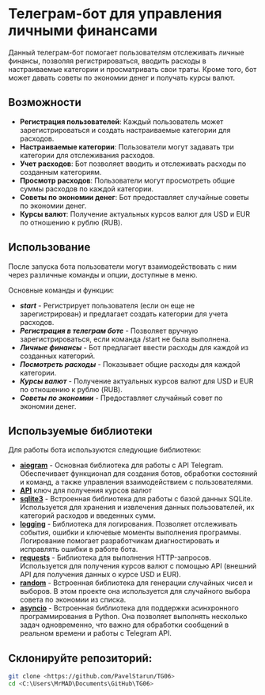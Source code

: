 # Телеграм-бот для управления личными финансами

Данный телеграм-бот помогает пользователям отслеживать личные финансы, позволяя регистрироваться, вводить расходы в настраиваемые категории и просматривать свои траты. Кроме того, бот может давать советы по экономии денег и получать курсы валют.

## Возможности

- **Регистрация пользователей**: Каждый пользователь может зарегистрироваться и создать настраиваемые категории для расходов.
- **Настраиваемые категории**: Пользователи могут задавать три категории для отслеживания расходов.
- **Учет расходов**: Бот позволяет вводить и отслеживать расходы по созданным категориям.
- **Просмотр расходов**: Пользователи могут просмотреть общие суммы расходов по каждой категории.
- **Советы по экономии денег**: Бот предоставляет случайные советы по экономии денег.
- **Курсы валют**: Получение актуальных курсов валют для USD и EUR по отношению к рублю (RUB).


## Использование
После запуска бота пользователи могут взаимодействовать с ним через различные команды и опции, доступные в меню.

Основные команды и функции:
- ***start*** - Регистрирует пользователя (если он еще не зарегистрирован) и предлагает создать категории для учета расходов.
- ***Регистрация в телеграм боте*** - Позволяет вручную зарегистрироваться, если команда /start не была выполнена.
- ***Личные финансы*** - Бот предлагает ввести расходы для каждой из созданных категорий.
- ***Посмотреть расходы*** - Показывает общие расходы для каждой категории.
- ***Курсы валют*** - Получение актуальных курсов валют для USD и EUR по отношению к рублю (RUB).
- ***Советы по экономии*** - Предоставляет случайный совет по экономии денег.

## Используемые библиотеки
Для работы бота используются следующие библиотеки:

- **[aiogram](https://docs.aiogram.dev/)** - Основная библиотека для работы с API Telegram. Обеспечивает функционал для создания ботов, обработки состояний и команд, а также управления взаимодействием с пользователями.
- **[API](https://www.exchangerate-api.com/)** ключ для получения курсов валют
- **[sqlite3](https://docs.python.org/3/library/sqlite3.html)** - Встроенная библиотека для работы с базой данных SQLite. Используется для хранения и извлечения данных пользователей, их категорий расходов и введенных сумм.
- **[logging](https://docs.python.org/3/library/logging.html)** - Библиотека для логирования. Позволяет отслеживать события, ошибки и ключевые моменты выполнения программы. Логирование помогает разработчикам диагностировать и исправлять ошибки в работе бота.
- **[requests](https://pypi.org/project/requests/)** - Библиотека для выполнения HTTP-запросов. Используется для получения курсов валют с помощью API (внешний API для получения данных о курсе USD и EUR).
- **[random](https://docs.python.org/3/library/random.html)** - Встроенная библиотека для генерации случайных чисел и выборов. В этом проекте она используется для случайного выбора совета по экономии из списка.
- **[asyncio](https://docs.python.org/3/library/asyncio.html)** - Встроенная библиотека для поддержки асинхронного программирования в Python. Она позволяет выполнять несколько задач одновременно, что важно для обработки сообщений в реальном времени и работы с Telegram API.

## Склонируйте репозиторий:

   ```bash
   git clone <https://github.com/PavelStarun/TG06>
   cd <C:\Users\MrMAD\Documents\GitHub\TG06>

 
